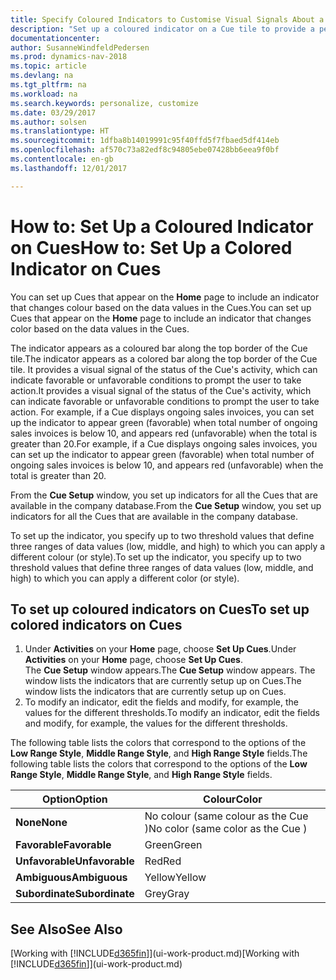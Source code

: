 ```yaml
---
title: Specify Coloured Indicators to Customise Visual Signals About a Cue's Activity
description: "Set up a coloured indicator on a Cue tile to provide a personalised visual signal of the Cue’s activity."
documentationcenter: 
author: SusanneWindfeldPedersen
ms.prod: dynamics-nav-2018
ms.topic: article
ms.devlang: na
ms.tgt_pltfrm: na
ms.workload: na
ms.search.keywords: personalize, customize
ms.date: 03/29/2017
ms.author: solsen
ms.translationtype: HT
ms.sourcegitcommit: 1dfba8b14019991c95f40ffd5f7fbaed5df414eb
ms.openlocfilehash: af570c73a82edf8c94805ebe07428bb6eea9f0bf
ms.contentlocale: en-gb
ms.lasthandoff: 12/01/2017

---
```

# <a name="how-to-set-up-a-colored-indicator-on-cues"></a><span data-ttu-id="60f7f-103">How to: Set Up a Coloured Indicator on Cues</span><span class="sxs-lookup"><span data-stu-id="60f7f-103">How to: Set Up a Colored Indicator on Cues</span></span>
<span data-ttu-id="60f7f-104">You can set up Cues that appear on the **Home** page to include an indicator that changes colour based on the data values in the Cues.</span><span class="sxs-lookup"><span data-stu-id="60f7f-104">You can set up Cues that appear on the **Home** page to include an indicator that changes color based on the data values in the Cues.</span></span>

<span data-ttu-id="60f7f-105">The indicator appears as a coloured bar along the top border of the Cue tile.</span><span class="sxs-lookup"><span data-stu-id="60f7f-105">The indicator appears as a colored bar along the top border of the Cue tile.</span></span> <span data-ttu-id="60f7f-106">It provides a visual signal of the status of the Cue's activity, which can indicate favorable or unfavorable conditions to prompt the user to take action.</span><span class="sxs-lookup"><span data-stu-id="60f7f-106">It provides a visual signal of the status of the Cue's activity, which can indicate favorable or unfavorable conditions to prompt the user to take action.</span></span> <span data-ttu-id="60f7f-107">For example, if a Cue displays ongoing sales invoices, you can set up the indicator to appear green (favorable) when total number of ongoing sales invoices is below 10, and appears red (unfavorable) when the total is greater than 20.</span><span class="sxs-lookup"><span data-stu-id="60f7f-107">For example, if a Cue displays ongoing sales invoices, you can set up the indicator to appear green (favorable) when total number of ongoing sales invoices is below 10, and appears red (unfavorable) when the total is greater than 20.</span></span>

<span data-ttu-id="60f7f-108">From the **Cue Setup** window, you set up indicators for all the Cues that are available in the company database.</span><span class="sxs-lookup"><span data-stu-id="60f7f-108">From the **Cue Setup** window, you set up indicators for all the Cues that are available in the company database.</span></span>

<span data-ttu-id="60f7f-109">To set up the indicator, you specify up to two threshold values that define three ranges of data values (low, middle, and high) to which you can apply a different colour (or style).</span><span class="sxs-lookup"><span data-stu-id="60f7f-109">To set up the indicator, you specify up to two threshold values that define three ranges of data values (low, middle, and high) to which you can apply a different color (or style).</span></span>

## <a name="to-set-up-colored-indicators-on-cues"></a><span data-ttu-id="60f7f-110">To set up coloured indicators on Cues</span><span class="sxs-lookup"><span data-stu-id="60f7f-110">To set up colored indicators on Cues</span></span>
1. <span data-ttu-id="60f7f-111">Under **Activities** on your **Home** page, choose **Set Up Cues**.</span><span class="sxs-lookup"><span data-stu-id="60f7f-111">Under **Activities** on your **Home** page, choose **Set Up Cues**.</span></span>  
   <span data-ttu-id="60f7f-112">The **Cue Setup** window appears.</span><span class="sxs-lookup"><span data-stu-id="60f7f-112">The **Cue Setup** window appears.</span></span> <span data-ttu-id="60f7f-113">The window lists the indicators that are currently setup up on Cues.</span><span class="sxs-lookup"><span data-stu-id="60f7f-113">The window lists the indicators that are currently setup up on Cues.</span></span>
2. <span data-ttu-id="60f7f-114">To modify an indicator, edit the fields and modify, for example, the values for the different thresholds.</span><span class="sxs-lookup"><span data-stu-id="60f7f-114">To modify an indicator, edit the fields and modify, for example, the values for the different thresholds.</span></span>  

<span data-ttu-id="60f7f-115">The following table lists the colors that correspond to the options of the **Low Range Style**, **Middle Range Style**, and **High Range Style** fields.</span><span class="sxs-lookup"><span data-stu-id="60f7f-115">The following table lists the colors that correspond to the options of the **Low Range Style**, **Middle Range Style**, and **High Range Style** fields.</span></span>

| <span data-ttu-id="60f7f-116">Option</span><span class="sxs-lookup"><span data-stu-id="60f7f-116">Option</span></span> | <span data-ttu-id="60f7f-117">Colour</span><span class="sxs-lookup"><span data-stu-id="60f7f-117">Color</span></span> |
| --- | --- |
| <span data-ttu-id="60f7f-118">**None**</span><span class="sxs-lookup"><span data-stu-id="60f7f-118">**None**</span></span> |<span data-ttu-id="60f7f-119">No colour (same colour as the Cue )</span><span class="sxs-lookup"><span data-stu-id="60f7f-119">No color (same color as the Cue )</span></span>|
| <span data-ttu-id="60f7f-120">**Favorable**</span><span class="sxs-lookup"><span data-stu-id="60f7f-120">**Favorable**</span></span> |<span data-ttu-id="60f7f-121">Green</span><span class="sxs-lookup"><span data-stu-id="60f7f-121">Green</span></span> |
| <span data-ttu-id="60f7f-122">**Unfavorable**</span><span class="sxs-lookup"><span data-stu-id="60f7f-122">**Unfavorable**</span></span> |<span data-ttu-id="60f7f-123">Red</span><span class="sxs-lookup"><span data-stu-id="60f7f-123">Red</span></span> |
| <span data-ttu-id="60f7f-124">**Ambiguous**</span><span class="sxs-lookup"><span data-stu-id="60f7f-124">**Ambiguous**</span></span> |<span data-ttu-id="60f7f-125">Yellow</span><span class="sxs-lookup"><span data-stu-id="60f7f-125">Yellow</span></span> |
| <span data-ttu-id="60f7f-126">**Subordinate**</span><span class="sxs-lookup"><span data-stu-id="60f7f-126">**Subordinate**</span></span> |<span data-ttu-id="60f7f-127">Grey</span><span class="sxs-lookup"><span data-stu-id="60f7f-127">Gray</span></span> |

## <a name="see-also"></a><span data-ttu-id="60f7f-128">See Also</span><span class="sxs-lookup"><span data-stu-id="60f7f-128">See Also</span></span>
<span data-ttu-id="60f7f-129">[Working with [!INCLUDE[d365fin](includes/d365fin_md.md)]](ui-work-product.md)</span><span class="sxs-lookup"><span data-stu-id="60f7f-129">[Working with [!INCLUDE[d365fin](includes/d365fin_md.md)]](ui-work-product.md)</span></span>

